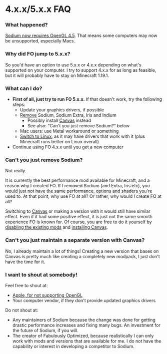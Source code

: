 # 4.x.x/5.x.x FAQ

### What happened?

[Sodium now requires OpenGL 4.5](). That means some computers may now be unsupported, especially Macs.

### Why did FO jump to 5.x.x?

So you'd have an option to use 5.x.x or 4.x.x depending on what's supported on your computer. I try to support 4.x.x for as long as feasible, but it will probably have to stay on Minecraft 1.19.1.

### What can I do?

* **First of all, just try to run FO 5.x.x.** If that doesn't work, try the following steps:
  * Update your graphics drivers, if possible
  * [Remove]() Sodium, Sodium Extra, Iris and Indium 
      * Possibly install [Canvas](https://www.curseforge.com/minecraft/mc-mods/canvas-renderer) instead
      * See also: "Can't you just remove Sodium?" below
  * Mac users: use Metal workaround or something
  * [Switch to Linux](https://www.pcworld.com/article/427298/how-to-get-started-with-linux-a-beginners-guide.html), as it may have drivers that work with it (plus Minecraft runs better on Linux overall)
* Continue using FO 4.x.x until you get a new computer

### Can't you just remove Sodium?

Not really.

It is currently the best performance mod available for Minecraft, and a reason why I created FO.
If I removed Sodium (and Extra, Iris etc), you  would just not have the same performance, options and shaders you're used to. At that point, why use FO at all? Or rather, why would I create FO at all?

Switching to [Canvas](https://www.curseforge.com/minecraft/mc-mods/canvas-renderer) or making a version with it would still have similar effect. Even if it had some positive effect, it is just not the same smooth experience FO is known for. Of course, you are free to do it yourself by [disabling the existing mods](disabling-mods.md) and [installing Canvas](adding-mods). 

### Can't you just maintain a separate version with Canvas?

No, I already maintain a lot of things! Creating a new version that bases on Canvas is pretty much like creating a completely new modpack, I just don't have the time for it.

### I want to shout at somebody!

Feel free to shout at:

* [Apple, for not supporting OpenGL](https://www.anandtech.com/show/12894/apple-deprecates-opengl-across-all-oses)
* Your computer vendor, if they don't provide updated graphics drivers

Do not shout at:

* Any maintainers of Sodium because the change was done for getting drastic performance increases and fixing many bugs. An investment for the future of Sodium, if you will.
* The creator of Fabulously Optimized, because realistically I can only work with mods and versions that are available for me. I do not have the capability or interest in developing a competitor to Sodium.
